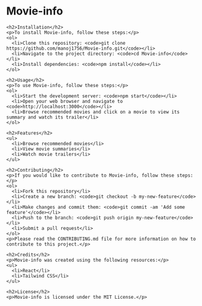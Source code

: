<!DOCTYPE html>
<html>
  <head>
  </head>
  <body>
    <h1>Movie-info</h1>
    
    <h2>Installation</h2>
    <p>To install Movie-info, follow these steps:</p>
    <ol>
      <li>Clone this repository: <code>git clone https://github.com/manoj1756/Movie-info.git</code></li>
      <li>Navigate to the project directory: <code>cd Movie-info</code></li>
      <li>Install dependencies: <code>npm install</code></li>
    </ol>
    
    <h2>Usage</h2>
    <p>To use Movie-info, follow these steps:</p>
    <ol>
      <li>Start the development server: <code>npm start</code></li>
      <li>Open your web browser and navigate to <code>http://localhost:3000</code></li>
      <li>Browse recommended movies and click on a movie to view its summary and watch its trailer</li>
    </ol>
    
    <h2>Features</h2>
    <ul>
      <li>Browse recommended movies</li>
      <li>View movie summaries</li>
      <li>Watch movie trailers</li>
    </ul>
    
    <h2>Contributing</h2>
    <p>If you would like to contribute to Movie-info, follow these steps:</p>
    <ol>
      <li>Fork this repository</li>
      <li>Create a new branch: <code>git checkout -b my-new-feature</code></li>
      <li>Make changes and commit them: <code>git commit -am 'Add some feature'</code></li>
      <li>Push to the branch: <code>git push origin my-new-feature</code></li>
      <li>Submit a pull request</li>
    </ol>
    <p>Please read the CONTRIBUTING.md file for more information on how to contribute to this project.</p>
    
    <h2>Credits</h2>
    <p>Movie-info was created using the following resources:</p>
    <ul>
      <li>React</li>
      <li>Tailwind CSS</li>
    </ul>
    
    <h2>License</h2>
    <p>Movie-info is licensed under the MIT License.</p>
  </body>
</html>